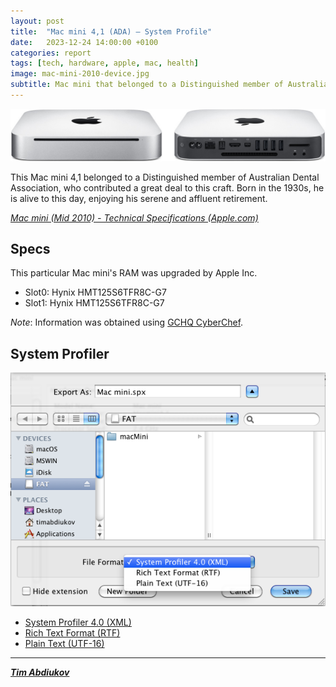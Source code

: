 ```yaml
---
layout: post
title:  "Mac mini 4,1 (ADA) – System Profile"
date:   2023-12-24 14:00:00 +0100
categories: report
tags: [tech, hardware, apple, mac, health]
image: mac-mini-2010-device.jpg
subtitle: Mac mini that belonged to a Distinguished member of Australian Dental Association 
---
```


![Device](./mac-mini-2010-device.jpg)

This Mac mini 4,1 belonged to a Distinguished member of Australian Dental Association, who contributed a great deal to this craft. Born in the 1930s, he is alive to this day, enjoying his serene and affluent retirement.

*[Mac mini (Mid 2010) - Technical Specifications (Apple.com)](https://support.apple.com/kb/SP585)* 

## Specs

This particular Mac mini's RAM was upgraded by Apple Inc.
* Slot0: Hynix HMT125S6TFR8C-G7
* Slot1: Hynix HMT125S6TFR8C-G7

*Note*: Information was obtained using [GCHQ CyberChef](https://gchq.github.io/CyberChef/).

## System Profiler

![Options](./Options2.png)  
* [System Profiler 4.0 (XML)](./Mac-mini.1.spx)
* [Rich Text Format (RTF)](./Mac-mini.2.rtf)
* [Plain Text (UTF-16)](./Mac-mini.3.txt)

---------------------------------

***[Tim Abdiukov](https://github.com/TAbdiukov)***
